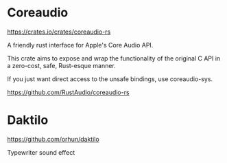 # Coreaudio

https://crates.io/crates/coreaudio-rs


A friendly rust interface for Apple's Core Audio API.

This crate aims to expose and wrap the functionality of the original C API in a zero-cost, safe, Rust-esque manner.

If you just want direct access to the unsafe bindings, use coreaudio-sys.


https://github.com/RustAudio/coreaudio-rs


# Daktilo

https://github.com/orhun/daktilo

Typewriter sound effect



